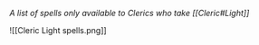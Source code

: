*A list of spells only available to Clerics who take [[Cleric#Light]]*

![[Cleric Light spells.png]]